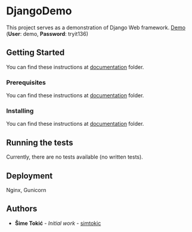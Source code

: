 # DjangoDemo

This project serves as a demonstration of Django Web framework.
[Demo](https://django-universal.tehcon.com.hr/) (**User**: demo, **Password**: tryit136)

## Getting Started

You can find these instructions at [documentation](https://github.com/simtokic/DjangoDemo/tree/master/documentation) folder.

### Prerequisites

You can find these instructions at [documentation](https://github.com/simtokic/DjangoDemo/tree/master/documentation) folder.

### Installing

You can find these instructions at [documentation](https://github.com/simtokic/DjangoDemo/tree/master/documentation) folder.

## Running the tests

Currently, there are no tests available (no written tests).

## Deployment

Nginx, Gunicorn

## Authors

* **Šime Tokić** - *Initial work* - [simtokic](https://github.com/simtokic)


